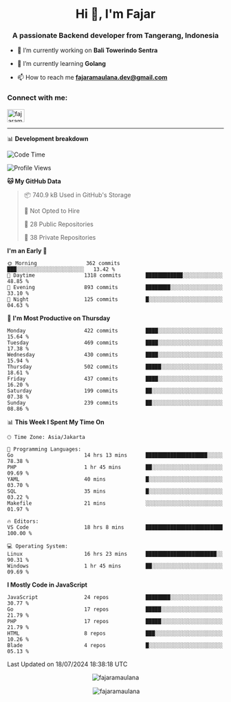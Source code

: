 <h1 align="center">Hi 👋, I'm Fajar</h1>
<h3 align="center">A passionate Backend developer from Tangerang, Indonesia</h3>

<!-- <p align="left"> <img src="https://komarev.com/ghpvc/?username=fajaramaulana&label=Profile%20views&color=0e75b6&style=flat" alt="fajaramaulana" /> </p> -->

- 🔭 I’m currently working on **Bali Towerindo Sentra**

- 🌱 I’m currently learning **Golang**

- 📫 How to reach me **fajaramaulana.dev@gmail.com**

<h3 align="left">Connect with me:</h3>
<p align="left">
<a href="https://linkedin.com/in/fajar-agus-maulana-73533a180/" target="blank"><img align="center" src="https://raw.githubusercontent.com/rahuldkjain/github-profile-readme-generator/master/src/images/icons/Social/linked-in-alt.svg" alt="fajaramaulana" height="30" width="40" /></a>
</p>

-------

📊 **Development breakdown**
<!--START_SECTION:waka-->
![Code Time](http://img.shields.io/badge/Code%20Time-2%2C103%20hrs%209%20mins-blue)

![Profile Views](http://img.shields.io/badge/Profile%20Views-1-blue)

**🐱 My GitHub Data** 

> 📦 740.9 kB Used in GitHub's Storage 
 > 
> 🚫 Not Opted to Hire
 > 
> 📜 28 Public Repositories 
 > 
> 🔑 38 Private Repositories 
 > 
**I'm an Early 🐤** 

```text
🌞 Morning                362 commits         ███░░░░░░░░░░░░░░░░░░░░░░   13.42 % 
🌆 Daytime                1318 commits        ████████████░░░░░░░░░░░░░   48.85 % 
🌃 Evening                893 commits         ████████░░░░░░░░░░░░░░░░░   33.10 % 
🌙 Night                  125 commits         █░░░░░░░░░░░░░░░░░░░░░░░░   04.63 % 
```
📅 **I'm Most Productive on Thursday** 

```text
Monday                   422 commits         ████░░░░░░░░░░░░░░░░░░░░░   15.64 % 
Tuesday                  469 commits         ████░░░░░░░░░░░░░░░░░░░░░   17.38 % 
Wednesday                430 commits         ████░░░░░░░░░░░░░░░░░░░░░   15.94 % 
Thursday                 502 commits         █████░░░░░░░░░░░░░░░░░░░░   18.61 % 
Friday                   437 commits         ████░░░░░░░░░░░░░░░░░░░░░   16.20 % 
Saturday                 199 commits         ██░░░░░░░░░░░░░░░░░░░░░░░   07.38 % 
Sunday                   239 commits         ██░░░░░░░░░░░░░░░░░░░░░░░   08.86 % 
```


📊 **This Week I Spent My Time On** 

```text
🕑︎ Time Zone: Asia/Jakarta

💬 Programming Languages: 
Go                       14 hrs 13 mins      ████████████████████░░░░░   78.38 % 
PHP                      1 hr 45 mins        ██░░░░░░░░░░░░░░░░░░░░░░░   09.69 % 
YAML                     40 mins             █░░░░░░░░░░░░░░░░░░░░░░░░   03.70 % 
SQL                      35 mins             █░░░░░░░░░░░░░░░░░░░░░░░░   03.22 % 
Makefile                 21 mins             ░░░░░░░░░░░░░░░░░░░░░░░░░   01.97 % 

🔥 Editors: 
VS Code                  18 hrs 8 mins       █████████████████████████   100.00 % 

💻 Operating System: 
Linux                    16 hrs 23 mins      ███████████████████████░░   90.31 % 
Windows                  1 hr 45 mins        ██░░░░░░░░░░░░░░░░░░░░░░░   09.69 % 
```

**I Mostly Code in JavaScript** 

```text
JavaScript               24 repos            ████████░░░░░░░░░░░░░░░░░   30.77 % 
Go                       17 repos            █████░░░░░░░░░░░░░░░░░░░░   21.79 % 
PHP                      17 repos            █████░░░░░░░░░░░░░░░░░░░░   21.79 % 
HTML                     8 repos             ███░░░░░░░░░░░░░░░░░░░░░░   10.26 % 
Blade                    4 repos             █░░░░░░░░░░░░░░░░░░░░░░░░   05.13 % 
```




 Last Updated on 18/07/2024 18:38:18 UTC
<!--END_SECTION:waka-->
<p align="center"><img align="center" src="https://github-readme-stats.vercel.app/api/top-langs?username=fajaramaulana&show_icons=true&locale=en&layout=compact" alt="fajaramaulana" /></p>

<p align="center">&nbsp;<img align="center" src="https://github-readme-stats.vercel.app/api?username=fajaramaulana&show_icons=true&locale=en" alt="fajaramaulana" /></p>
